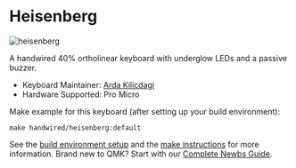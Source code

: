 # Heisenberg

![heisenberg](https://i.imgur.com/BthPF7A.png)

A handwired 40% ortholinear keyboard with underglow LEDs and a passive buzzer.

* Keyboard Maintainer: [Arda Kilicdagi](https://github.com/ardakilic)
* Hardware Supported: Pro Micro

Make example for this keyboard (after setting up your build environment):

    make handwired/heisenberg:default

See the [build environment setup](https://docs.qmk.fm/#/getting_started_build_tools) and the [make instructions](https://docs.qmk.fm/#/getting_started_make_guide) for more information. Brand new to QMK? Start with our [Complete Newbs Guide](https://docs.qmk.fm/#/newbs).
